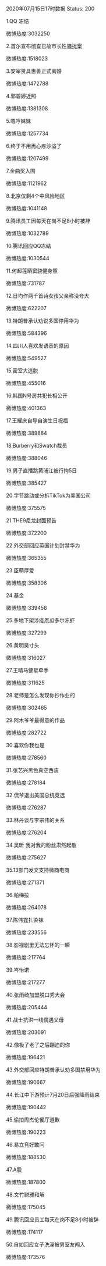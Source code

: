 2020年07月15日17时数据
Status: 200

1.QQ 冻结

微博热度:3032250

2.首尔宣布彻查已故市长性骚扰案

微博热度:1518023

3.安宰贤具惠善正式离婚

微博热度:1472788

4.郭碧婷近照

微博热度:1381308

5.嗯哼妹妹

微博热度:1257734

6.终于不用再心疼沙溢了

微博热度:1207499

7.金曲奖入围

微博热度:1121962

8.北京仅剩4个中风险地区

微博热度:1041148

9.腾讯员工因每天在岗不足8小时被辞

微博热度:1032789

10.腾讯回应QQ冻结

微博热度:1030544

11.何超莲晒窦骁健身照

微博热度:731787

12.日均作两千首诗女孩父亲称没夸大

微博热度:622207

13.特朗普承认劝说多国停用华为

微博热度:584396

14.四川人喜欢发语音的原因

微博热度:549527

15.密室大逃脱

微博热度:455016

16.韩国N号房共犯长相公开

微博热度:401363

17.王耀庆自导自演生日祝福

微博热度:389884

18.Burberry和Swatch裁员

微博热度:388046

19.男子直播跳黄浦江被行拘5日

微博热度:385427

20.字节跳动或分拆TikTok为美国公司

微博热度:375575

21.THE9尼龙封面预告

微博热度:372200

22.外交部回应英国计划封禁华为

微博热度:365355

23.臣萌厚爱

微博热度:358306

24.基金

微博热度:339456

25.多地下架涉疫厄瓜多尔冻虾

微博热度:327299

26.黄明昊寸头

微博热度:316027

27.王晴马健星牵手

微博热度:311625

28.老师是怎么发现你抄作业的

微博热度:302465

29.阿木爷爷最得意的作品

微博热度:282722

30.喜欢你我也是

微博热度:278560

31.张艺兴黑色真空西装

微博热度:278184

32.侃爷退出美国总统竞选

微博热度:276287

33.林丹谈与李宗伟的关系

微博热度:276204

34.吴昕 我对我的粉丝肃然起敬

微博热度:275627

35.13部门发文支持微商电商

微博热度:271371

36.帕梅拉

微博热度:264078

37.陈伟霆扎染袜

微博热度:233556

38.影视剧里无法忘怀的一瞬

微博热度:217764

39.岑怡诺

微博热度:217277

40.张雨绮加盟脱口秀大会

微博热度:205444

41.战士抗洪一线偶遇父母

微博热度:203091

42.像极了老了之后蹦迪的你

微博热度:196421

43.外交部回应特朗普承认劝多国禁用华为

微博热度:190667

44.长江中下游预计7月20日后强降雨结束

微博热度:190442

45.偷拍周杰伦餐厅道歉

微博热度:190223

46.易立竞好敢问

微博热度:188530

47.A股

微博热度:187800

48.文竹聪雅和解

微博热度:175045

49.腾讯回应员工每天在岗不足8小时被辞

微博热度:174117

50.自如回应女子洗澡被男室友闯入

微博热度:173576

